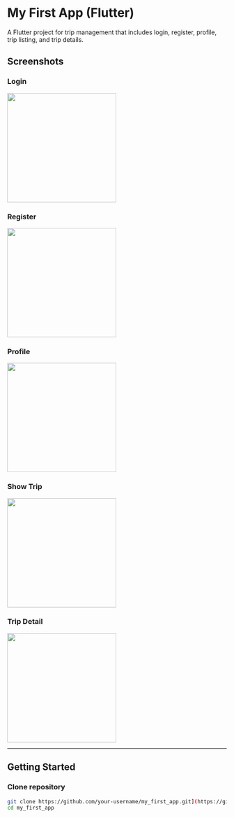 #  My First App (Flutter)

A Flutter project for trip management that includes login, register, profile, trip listing, and trip details.

##  Screenshots

###  Login
<img src="https://github.com/user-attachments/assets/74700545-f92b-46c3-81c9-1650eb4b83eb" width="250" />

###  Register
<img src="https://github.com/user-attachments/assets/08ef5ddd-aefa-4ff0-96bf-d1367c9b6c2e" width="250" />

###  Profile
<img src="https://github.com/user-attachments/assets/e8f0f138-706c-45f2-a78c-b0b8c1ff51fe" width="250" />

###  Show Trip
<img src="https://github.com/user-attachments/assets/68ecaf6a-0cb7-4013-8508-33188e010437" width="250" />

###  Trip Detail
<img src="https://github.com/user-attachments/assets/f038e486-8856-4257-8fce-e36ac9276dba" width="250" />

---

##  Getting Started

###  Clone repository
```bash
git clone https://github.com/your-username/my_first_app.git](https://github.com/Kitsada-007/my_first_app.git
cd my_first_app
